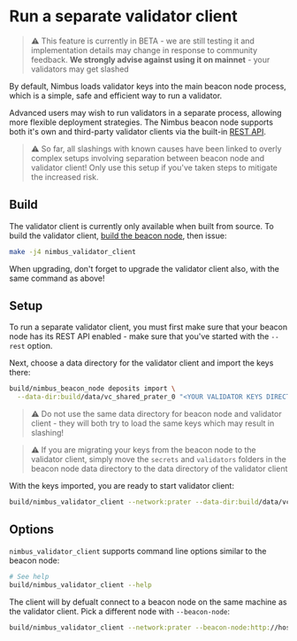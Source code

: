 # Run a separate validator client

> ⚠️ This feature is currently in BETA - we are still testing it and implementation details may change in response to community feedback. **We strongly advise against using it on mainnet** - your validators may get slashed

By default, Nimbus loads validator keys into the main beacon node process, which is a simple, safe and efficient way to run a validator.

Advanced users may wish to run validators in a separate process, allowing more flexible deployment strategies. The Nimbus beacon node supports both it's own and third-party validator clients via the built-in [REST API](./rest-api.md).

> ⚠️ So far, all slashings with known causes have been linked to overly complex setups involving separation between beacon node and validator client! Only use this setup if you've taken steps to mitigate the increased risk.

## Build

The validator client is currently only available when built from source. To build the validator client, [build the beacon node](./build.md), then issue:

```sh
make -j4 nimbus_validator_client
```

When upgrading, don't forget to upgrade the validator client also, with the same command as above!

## Setup

To run a separate validator client, you must first make sure that your beacon node has its REST API enabled - make sure that you've started with the `--rest` option.

Next, choose a data directory for the validator client and import the keys there:

```sh
build/nimbus_beacon_node deposits import \
  --data-dir:build/data/vc_shared_prater_0 "<YOUR VALIDATOR KEYS DIRECTORY>"
```

> ⚠️ Do not use the same data directory for beacon node and validator client - they will both try to load the same keys which may result in slashing!

> ⚠️ If you are migrating your keys from the beacon node to the validator client, simply move the `secrets` and `validators` folders in the beacon node data directory to the data directory of the validator client

With the keys imported, you are ready to start validator client:

```sh
build/nimbus_validator_client --network:prater --data-dir:build/data/vc_shared_prater_0
```

## Options

`nimbus_validator_client` supports command line options similar to the beacon node:
```sh
# See help
build/nimbus_validator_client --help
```

The client will by defualt connect to a beacon node on the same machine as the validator client. Pick a different node with `--beacon-node`:

```sh
build/nimbus_validator_client --network:prater --beacon-node:http://host:port/
```
